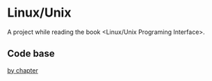 # Linux/Unix

A project while reading the book <Linux/Unix Programing Interface>.

## Code base

[by chapter](https://man7.org/tlpi/code/online/all_files_by_chapter.html)

